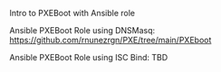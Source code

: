 Intro to PXEBoot with Ansible role

  Ansible PXEBoot Role using DNSMasq: https://github.com/rnunezrgn/PXE/tree/main/PXEboot
  
  Ansible PXEBoot Role using ISC Bind: TBD
